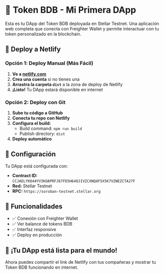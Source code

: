 # 🦈 Token BDB - Mi Primera DApp

Esta es tu DApp del Token BDB deployada en Stellar Testnet. Una aplicación web completa que conecta con Freighter Wallet y permite interactuar con tu token personalizado en la blockchain.

## 🚀 Deploy a Netlify

### Opción 1: Deploy Manual (Más Fácil)

1. **Ve a [netlify.com](https://netlify.com)**
2. **Crea una cuenta** si no tienes una
3. **Arrastra la carpeta `dist`** a la zona de deploy de Netlify
4. **¡Listo!** Tu DApp estará disponible en internet

### Opción 2: Deploy con Git

1. **Sube tu código a GitHub**
2. **Conecta tu repo con Netlify**
3. **Configura el build:**
   - Build command: `npm run build`
   - Publish directory: `dist`
4. **Deploy automático**

## 🔧 Configuración

Tu DApp está configurada con:
- **Contract ID:** `CCJAELYKO44YV3KOAPRFJ67FD5H64OJIVZCXNQ4F5X5K7VZWEZCTA27F`
- **Red:** Stellar Testnet
- **RPC:** `https://soroban-testnet.stellar.org`

## 🎯 Funcionalidades

- ✅ Conexión con Freighter Wallet
- ✅ Ver balance de tokens BDB
- ✅ Interfaz responsive
- ✅ Deploy en producción

## 🦈 ¡Tu DApp está lista para el mundo!

Ahora puedes compartir el link de Netlify con tus compañeras y mostrar tu Token BDB funcionando en internet.
